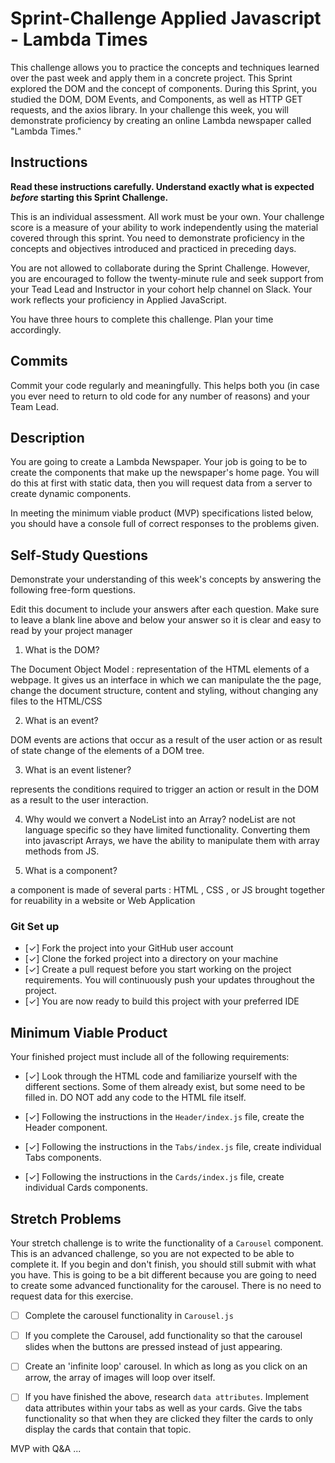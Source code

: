 # Sprint-Challenge Applied Javascript - Lambda Times

This challenge allows you to practice the concepts and techniques learned over the past week and apply them in a concrete project. This Sprint explored the DOM and the concept of components. During this Sprint, you studied the DOM, DOM Events, and Components, as well as HTTP GET requests, and the axios library. In your challenge this week, you will demonstrate proficiency by creating an online Lambda newspaper called "Lambda Times."

## Instructions

**Read these instructions carefully. Understand exactly what is expected _before_ starting this Sprint Challenge.**

This is an individual assessment. All work must be your own. Your challenge score is a measure of your ability to work independently using the material covered through this sprint. You need to demonstrate proficiency in the concepts and objectives introduced and practiced in preceding days.

You are not allowed to collaborate during the Sprint Challenge. However, you are encouraged to follow the twenty-minute rule and seek support from your Tead Lead and Instructor in your cohort help channel on Slack. Your work reflects your proficiency in Applied JavaScript.

You have three hours to complete this challenge. Plan your time accordingly.

## Commits

Commit your code regularly and meaningfully. This helps both you (in case you ever need to return to old code for any number of reasons) and your Team Lead.

## Description

You are going to create a Lambda Newspaper. Your job is going to be to create the components that make up the newspaper's home page. You will do this at first with static data, then you will request data from a server to create dynamic components.

In meeting the minimum viable product (MVP) specifications listed below, you should have a console full of correct responses to the problems given.

## Self-Study Questions

Demonstrate your understanding of this week's concepts by answering the following free-form questions.

Edit this document to include your answers after each question. Make sure to leave a blank line above and below your answer so it is clear and easy to read by your project manager

1. What is the DOM?

The Document Object Model : representation of the HTML elements of a webpage. It gives us an interface in which we can manipulate the the page, change the document structure, content and styling, without changing any files to the HTML/CSS

2. What is an event?

DOM events are actions that occur as a result of the user action or as result of state change of the elements of a DOM tree.


3. What is an event listener?

represents the conditions required to trigger an action or result in the DOM as a result to the user interaction.

4. Why would we convert a NodeList into an Array?
nodeList are not language specific so they have limited functionality. Converting them into javascript Arrays, we have the ability to manipulate them with array methods from JS.  

5. What is a component?

a component is made of several parts : HTML , CSS , or JS brought together for reuability in a website or Web Application 

### Git Set up

* [✓] Fork the project into your GitHub user account
* [✓] Clone the forked project into a directory on your machine
* [✓] Create a pull request before you start working on the project requirements.  You will continuously push your updates throughout the project.
* [✓] You are now ready to build this project with your preferred IDE

## Minimum Viable Product

Your finished project must include all of the following requirements:

* [✓] Look through the HTML code and familiarize yourself with the different sections. Some of them already exist, but some need to be filled in. DO NOT add any code to the HTML file itself.

* [✓] Following the instructions in the `Header/index.js` file, create the Header component. 

* [✓] Following the instructions in the `Tabs/index.js` file, create individual Tabs components.

* [✓] Following the instructions in the `Cards/index.js` file, create individual Cards components.

## Stretch Problems

Your stretch challenge is to write the functionality of a `Carousel` component. This is an advanced challenge, so you are not expected to be able to complete it. If you begin and don't finish, you should still submit with what you have. This is going to be a bit different because you are going to need to create some advanced functionality for the carousel. There is no need to request data for this exercise.

* [ ] Complete the carousel functionality in `Carousel.js`

* [ ] If you complete the Carousel, add functionality so that the carousel slides when the buttons are pressed instead of just appearing.

* [ ] Create an 'infinite loop' carousel. In which as long as you click on an arrow, the array of images will loop over itself.

* [ ] If you have finished the above, research `data attributes`. Implement data attributes within your tabs as well as your cards. Give the tabs functionality so that when they are clicked they filter the cards to only display the cards that contain that topic.


MVP with Q&A ... 